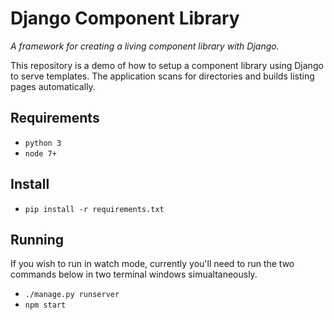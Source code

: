 # Django Component Library

*A framework for creating a living component library with Django.*

This repository is a demo of how to setup a component library using Django to serve templates. The application scans for directories and builds listing pages automatically.

## Requirements
- `python 3`
- `node 7+`

## Install

- `pip install -r requirements.txt`

## Running

If you wish to run in watch mode, currently you'll need to run the two commands below in two terminal windows simualtaneously.

- `./manage.py runserver`
- `npm start`

